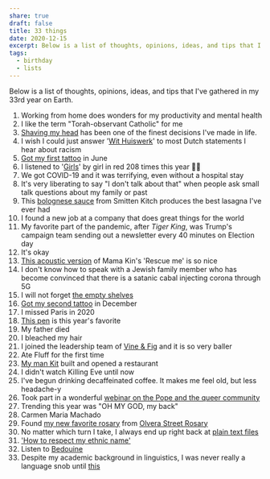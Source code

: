 ```yaml
---
share: true
draft: false
title: 33 things
date: 2020-12-15
excerpt: Below is a list of thoughts, opinions, ideas, and tips that I've gathered in my 33rd year on Earth.
tags:
  - birthday
  - lists
---
```


Below is a list of thoughts, opinions, ideas, and tips that I've gathered in my 33rd year on Earth.

1. Working from home does wonders for my productivity and mental health
2. I like the term "Torah-observant Catholic" for me
3. [Shaving my head](https://www.instagram.com/p/CAyP-yKlCE2/) has been one of the finest decisions I've made in life.
4. I wish I could just answer '[Wit Huiswerk](https://www.withuiswerk.nl/)' to most Dutch statements I hear about racism
5. [Got my first tattoo](https://www.instagram.com/p/CB3S5Eql1FD/) in June
6. I listened to '[Girls](https://www.youtube.com/watch?v=_BMBDY01kPk)' by girl in red 208 times this year 🤦🏽
7. We got COVID-19 and it was terrifying, even without a hospital stay
8. It's very liberating to say "I don't talk about that" when people ask small talk questions about my family or past
9. This [bolognese sauce](https://smittenkitchen.com/2020/05/simple-essential-bolognese/) from Smitten Kitch produces the best lasagna I've ever had
10. I found a new job at a company that does great things for the world
11. My favorite part of the pandemic, after _Tiger King_, was Trump's campaign team sending out a newsletter every 40 minutes on Election day
12. It's okay
13. [This acoustic version](https://i.ytimg.com/vi/nhlib1Ob4ww/hq720.jpg?sqp=-oaymwEZCNAFEJQDSFXyq4qpAwsIARUAAIhCGAFwAQ==&rs=AOn4CLBZ6eYvX69IoOWUVre3ZzcPii_D4w) of Mama Kin's 'Rescue me' is so nice
14. I don't know how to speak with a Jewish family member who has become convinced that there is a satanic cabal injecting corona through 5G
15. I will not forget [the empty shelves](https://www.instagram.com/p/B9r1gycn3gy/)
16. [Got my second tattoo](https://www.instagram.com/p/CIIsZmTFMXQ/) in December
17. I missed Paris in 2020
18. [This pen](https://www.1101.com/store/techo/pc/en/2017/detail_toolstoys/tt_pen.html) is this year's favorite
19. My father died
20. I bleached my hair
21. I joined the leadership team of [Vine & Fig](vineandfig.co) and it is so very baller
22. Ate Fluff for the first time
23. [My man Kit](https://www.undercoveramsterdam.com/) built and opened a restaurant
24. I didn't watch Killing Eve until now
25. I've begun drinking decaffeinated coffee. It makes me feel old, but less headache-y
26. Took part in a wonderful [webinar on the Pope and the queer community](https://twitter.com/zinzynevgeene/status/1320776622132396033) 
27. Trending this year was "OH MY GOD, my back"
28. Carmen Maria Machado 
29. Found [my new favorite rosary](https://www.instagram.com/p/CGKEEAkF9x4/) from [Olvera Street Rosary](https://www.etsy.com/shop/OlveraStreetRosary)
30. No matter which turn I take, I always end up right back at [plain text files](https://plaintextproject.online/)
31. ['How to respect my ethnic name'](https://twitter.com/AnpuLondon/status/1313994893405155333)
32. Listen to [Bedouine](https://www.youtube.com/watch?v=8BbXmDg0rKE)
33. Despite my academic background in linguistics, I was never really a language snob until [this](https://twitter.com/zinzynevgeene/status/1314178321526263810)

 